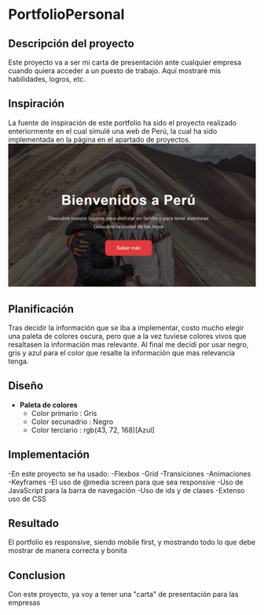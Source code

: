 # PortfolioPersonal

## Descripción del proyecto

Este proyecto va a ser mi carta de presentación ante cualquier empresa cuando quiera acceder a un puesto de trabajo. Aquí mostraré mis habilidades, logros, etc.

## Inspiración

La fuente de inspiración de este portfolio ha sido el proyecto realizado enteriormente en el cual simulé una web de Perú, la cual ha sido implementada en la página en el apartado de proyectos.
![Captura de pantalla del wireframe](./imgs/peru.jpg)

## Planificación

Tras decidir la información que se iba a implementar, costo mucho elegir una paleta de colores oscura, pero que a la vez tuviese colores vivos que resaltasen la información mas relevante. Al final me decidi por usar negro, gris y azul para el color que resalte la información que mas relevancia tenga.

## Diseño

- **Paleta de colores**
  - Color primario : Gris
  - Color secunadrio : Negro
  - Color terciario : rgb(43, 72, 168)[Azul]

## Implementación

-En este proyecto se ha usado:
-Flexbox
-Grid
-Transiciones
-Animaciones
-Keyframes
-El uso de @media screen para que sea responsive
-Uso de JavaScript para la barra de navegación
-Uso de ids y de clases
-Extenso uso de CSS

## Resultado

El portfolio es responsive, siendo mobile first, y mostrando todo lo que debe mostrar de manera correcta y bonita

## Conclusion

Con este proyecto, ya voy a tener una "carta" de presentación para las empresas
